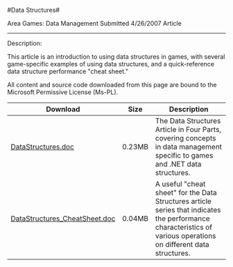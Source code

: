 #Data Structures#

Area
Games: Data Management
Submitted
4/26/2007
Article

---

Description:

This article is an introduction to using data structures in games, with several game-specific examples of using data structures, and a quick-reference data structure performance "cheat sheet."


All content and source code downloaded from this page are bound to the Microsoft Permissive License (Ms-PL).

Download | Size | Description
---|---|---|
[DataStructures.doc](https://github.com/simondarksidej/XNAGameStudio/blob/master/Documents/DataStructures.doc?raw=true) | 0.23MB | The Data Structures Article in Four Parts, covering concepts in data management specific to games and .NET data structures.
[DataStructures_CheatSheet.doc](https://github.com/simondarksidej/XNAGameStudio/blob/master/Documents/DataStructures_CheatSheet.doc?raw=true) | 0.04MB | A useful "cheat sheet" for the Data Structures article series that indicates the performance characteristics of various operations on different data structures. 